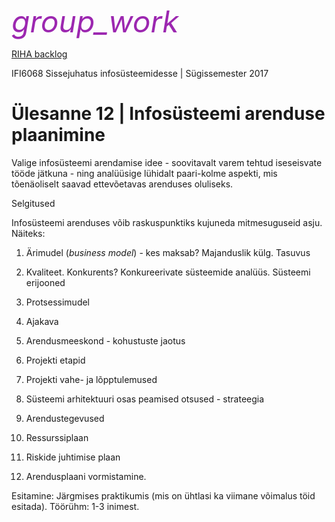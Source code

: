<div class='infoteade teade' >
<p>
<i class="material-icons ikoon" style='color: #9C27B0; font-size: 48px;'>group_work</i><br>

<a href='https://www.pivotaltracker.com/n/projects/1928567'>RIHA backlog</a>

</p>
</div>

IFI6068 Sissejuhatus infosüsteemidesse | Sügissemester 2017

# Ülesanne 12 | Infosüsteemi arenduse plaanimine

Valige infosüsteemi arendamise idee - soovitavalt varem tehtud iseseisvate tööde jätkuna - ning analüüsige lühidalt paari-kolme aspekti, mis tõenäoliselt saavad ettevõetavas arenduses oluliseks.

Selgitused

Infosüsteemi arenduses võib raskuspunktiks kujuneda mitmesuguseid asju. Näiteks:

1. Ärimudel (_business model_) - kes maksab? Majanduslik külg. Tasuvus

2. Kvaliteet. Konkurents? Konkureerivate süsteemide analüüs. Süsteemi erijooned

3. Protsessimudel

4. Ajakava

5. Arendusmeeskond - kohustuste jaotus

6. Projekti etapid

7. Projekti vahe- ja lõpptulemused

8. Süsteemi arhitektuuri osas peamised otsused - strateegia

9. Arendustegevused

10. Ressurssiplaan

11. Riskide juhtimise plaan

12. Arendusplaani vormistamine.

Esitamine: Järgmises praktikumis (mis on ühtlasi ka viimane võimalus töid esitada). Töörühm: 1-3 inimest.